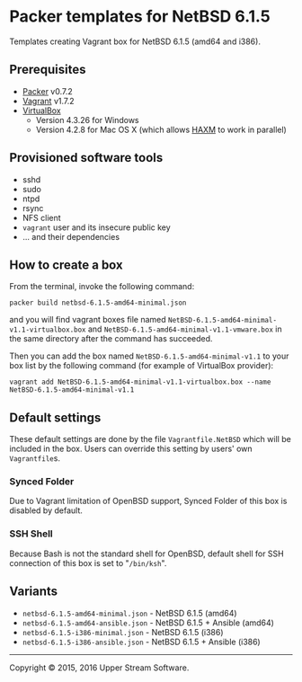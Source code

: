 # Packer templates for NetBSD 6.1.5

Templates creating Vagrant box for NetBSD 6.1.5 (amd64 and i386).

## Prerequisites

* [Packer] v0.7.2
* [Vagrant] v1.7.2
* [VirtualBox]
	* Version 4.3.26 for Windows
	* Version 4.2.8 for Mac OS X (which allows [HAXM] to work in parallel)

[Packer]: https://www.packer.io/ "Packer by HashiCorp"
[Vagrant]: https://www.vagrantup.com/ "Vagrant"
[VirtualBox]: https://www.virtualbox.org/ "Oracle VM VirtualBox"
[HAXM]: https://software.intel.com/en-us/android/articles/intel-hardware-accelerated-execution-manager
        "Intel&reg; Hardware Accelerated Execution Manager"

## Provisioned software tools

* sshd
* sudo
* ntpd
* rsync
* NFS client
* `vagrant` user and its insecure public key
* ... and their dependencies

## How to create a box

From the terminal, invoke the following command:

	packer build netbsd-6.1.5-amd64-minimal.json

and you will find vagrant boxes file named `NetBSD-6.1.5-amd64-minimal-v1.1-virtualbox.box`
and `NetBSD-6.1.5-amd64-minimal-v1.1-vmware.box` in the same directory after the command has succeeded.

Then you can add the box named `NetBSD-6.1.5-amd64-minimal-v1.1` to your box list
by the following command (for example of VirtualBox provider):

	vagrant add NetBSD-6.1.5-amd64-minimal-v1.1-virtualbox.box --name NetBSD-6.1.5-amd64-minimal-v1.1

## Default settings

These default settings are done by the file `Vagrantfile.NetBSD` which will be included in the box.
Users can override this setting by users' own `Vagrantfile`s.

### Synced Folder

Due to Vagrant limitation of OpenBSD support, Synced Folder of this box is disabled by default.

### SSH Shell

Because Bash is not the standard shell for OpenBSD, default shell for SSH connection of this box
is set to "`/bin/ksh`".

## Variants

* `netbsd-6.1.5-amd64-minimal.json` - NetBSD 6.1.5 (amd64)
* `netbsd-6.1.5-amd64-ansible.json` - NetBSD 6.1.5 + Ansible (amd64)
* `netbsd-6.1.5-i386-minimal.json` - NetBSD 6.1.5 (i386)
* `netbsd-6.1.5-i386-ansible.json` - NetBSD 6.1.5 + Ansible (i386)

- - -

Copyright &copy; 2015, 2016 Upper Stream Software.
